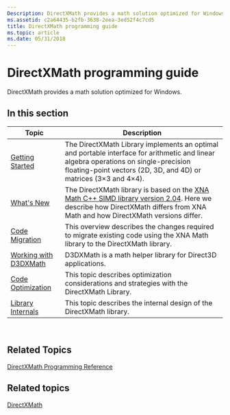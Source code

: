 ```yaml
---
Description: DirectXMath provides a math solution optimized for Windows.
ms.assetid: c2a64435-b2fb-3638-2eea-3ed52f4c7cd5
title: DirectXMath programming guide
ms.topic: article
ms.date: 05/31/2018
---
```


# DirectXMath programming guide

DirectXMath provides a math solution optimized for Windows.

## In this section



| Topic                                                             | Description                                                                                                                                                                                                                                                             |
|-------------------------------------------------------------------|-------------------------------------------------------------------------------------------------------------------------------------------------------------------------------------------------------------------------------------------------------------------------|
| [Getting Started](pg-xnamath-getting-started.md)<br/>      | The DirectXMath Library implements an optimal and portable interface for arithmetic and linear algebra operations on single-precision floating-point vectors (2D, 3D, and 4D) or matrices (3×3 and 4×4). <br/>                                                    |
| [What's New](pg-xnamath-whatsnew.md)<br/>                  | The DirectXMath library is based on the [XNA Math C++ SIMD library version 2.04](https://walbourn.github.io/). Here we describe how DirectXMath differs from XNA Math and how DirectXMath versions differ. <br/> |
| [Code Migration](pg-xnamath-migration.md)<br/>             | This overview describes the changes required to migrate existing code using the XNA Math library to the DirectXMath library.<br/>                                                                                                                                 |
| [Working with D3DXMath](pg-xnamath-migration-d3dx.md)<br/> | D3DXMath is a math helper library for Direct3D applications. <br/>                                                                                                                                                                                                |
| [Code Optimization](pg-xnamath-optimizing.md)<br/>         | This topic describes optimization considerations and strategies with the DirectXMath Library.<br/>                                                                                                                                                                |
| [Library Internals](pg-xnamath-internals.md)<br/>          | This topic describes the internal design of the DirectXMath library.<br/>                                                                                                                                                                                         |



 

## Related Topics

<dl> <dt>

<span id="DirectXMath_Programming_Reference"></span><span id="directxmath_programming_reference"></span><span id="DIRECTXMATH_PROGRAMMING_REFERENCE"></span>[DirectXMath Programming Reference](ovw-xnamath-reference.md)
</dt> <dd></dd> </dl>

## Related topics

<dl> <dt>

[DirectXMath](directxmath-portal.md)
</dt> </dl>

 

 




